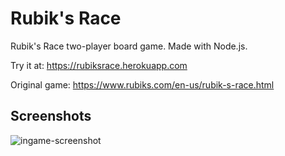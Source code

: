 # Rubik's Race

Rubik's Race two-player board game. Made with Node.js.


Try it at: https://rubiksrace.herokuapp.com

Original game: https://www.rubiks.com/en-us/rubik-s-race.html

## Screenshots

![ingame-screenshot](https://user-images.githubusercontent.com/12159306/116811457-ba361180-ab49-11eb-8c90-b61c655eb372.png)
